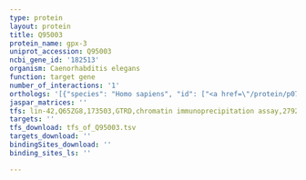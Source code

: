 ```yaml
---
type: protein
layout: protein
title: Q95003
protein_name: gpx-3
uniprot_accession: Q95003
ncbi_gene_id: '182513'
organism: Caenorhabditis elegans
function: target gene
number_of_interactions: '1'
orthologs: '[{"species": "Homo sapiens", "id": ["<a href=\"/protein/p07203\">P07203</a>", "<a href=\"/protein/p22352\">P22352</a>", "<a href=\"/protein/p59796\">P59796</a>", "<a href=\"/protein/o75715\">O75715</a>"]}, {"species": "Mus musculus", "id": ["<a href=\"/protein/p46412\">P46412</a>", "<a href=\"/protein/p21765\">P21765</a>", "<a href=\"/protein/q91wr8\">Q91WR8</a>", "<a href=\"/protein/p11352\">P11352</a>"]}, {"species": "Rattus norvegicus", "id": ["<a href=\"/protein/a0a0g2k531\">A0A0G2K531</a>", "D3ZH29", "A0A0G2JU80"]}]'
jaspar_matrices: ''
tfs: lin-42,Q65ZG8,173503,GTRD,chromatin immunoprecipitation assay,27924024%5Buid%5D,No
targets: ''
tfs_download: tfs_of_Q95003.tsv
targets_download: ''
bindingSites_download: ''
binding_sites_ls: ''

---
```

